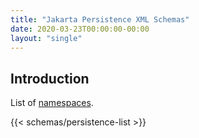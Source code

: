 ```yaml
---
title: "Jakarta Persistence XML Schemas"
date: 2020-03-23T00:00:00-00:00
layout: "single"
---
```


## Introduction

List of [namespaces](../../../schemas/).

{{< schemas/persistence-list >}}
